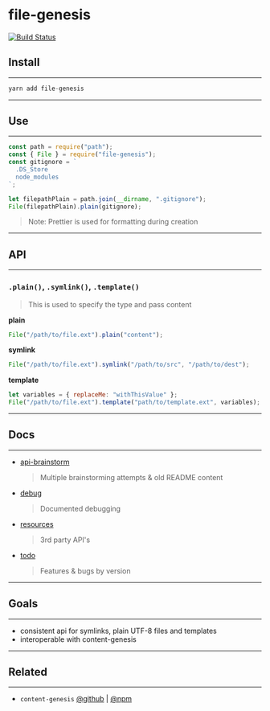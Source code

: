 # file-genesis

[![Build Status](https://travis-ci.org/servexyz/file-genesis.svg?branch=master)](https://travis-ci.org/servexyz/file-genesis)

## Install

---

```js
yarn add file-genesis
```

---

## Use

---

```js
const path = require("path");
const { File } = require("file-genesis");
const gitignore = `
  .DS_Store
  node_modules
`;

let filepathPlain = path.join(__dirname, ".gitignore");
File(filepathPlain).plain(gitignore);
```

> Note: Prettier is used for formatting during creation

---

## API

---

### `.plain()`, `.symlink()`, `.template()`

> This is used to specify the type and pass content

**plain**

```js
File("/path/to/file.ext").plain("content");
```

**symlink**

```js
File("/path/to/file.ext").symlink("/path/to/src", "/path/to/dest");
```

**template**

```js
let variables = { replaceMe: "withThisValue" };
File("/path/to/file.ext").template("path/to/template.ext", variables);
```

---

## Docs

---

* [api-brainstorm](./docs/api-brainstorm.md)
  > Multiple brainstorming attempts & old README content
* [debug](./docs/debug.md)
  > Documented debugging
* [resources](./docs/resources.md)
  > 3rd party API's
* [todo](./docs/todo.md)
  > Features & bugs by version

---

## Goals

---

* consistent api for symlinks, plain UTF-8 files and templates
* interoperable with content-genesis

---

## Related

---

* `content-genesis` [@github](https://github.com/servexyz/content-genesis) | [@npm](https://www.npmjs.com/package/file-genesis)
